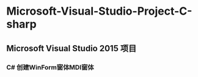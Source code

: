 # Microsoft-Visual-Studio-Project-C-sharp
## Microsoft Visual Studio 2015 项目

  ### C# 创建WinForm窗体MDI窗体 
